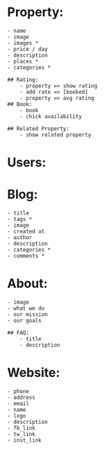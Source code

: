 # Property:
    - name
    - image
    - images *
    - price / day
    - description
    - places *
    - categories *

    ## Rating:
        - property => show rating
        - add rate => [booked]
        - property => avg rating
    ## Book:
        - book
        - chick availability

    ## Related Property:
        - show related property

# Users:

# Blog:
    - title
    - tags *
    - image
    - created at
    - author
    - description
    - categories *
    - comments *

# About:
    - image
    - what we do
    - our mission
    - our goals

    ## FAQ:
        - title
        - description

# Website:
    - phone
    - address
    - email
    - name
    - logo
    - description
    - fb_link
    - tw_link
    - inst_link